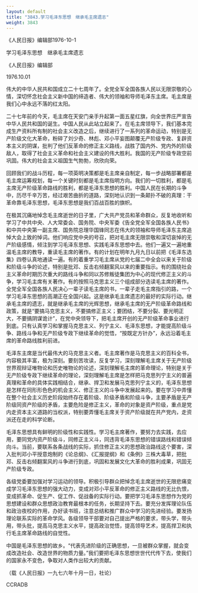 ```yaml
---
layout: default
title: "3843.学习毛泽东思想　继承毛主席遗志"
weight: 3843
---
```


《人民日报》编辑部1976-10-1

学习毛泽东思想　继承毛主席遗志

《人民日报》编辑部

1976.10.01

伟大的中华人民共和国成立二十七周年了。全党全军全国各族人民以无限崇敬的心情，深切怀念社会主义新中国的缔造者、伟大的领袖和导师毛泽东主席。毛主席是我们心中永远不落的红太阳。

二十七年前的今天，毛主席在天安门亲手升起第一面五星红旗，向全世界庄严宣告中华人民共和国的诞生。中国人民从此站立起来了。在毛主席领导下，我们基本完成生产资料所有制的社会主义改造之后，继续进行了一系列的革命运动，特别是无产阶级文化大革命，粉碎了刘少奇、林彪、邓小平妄图颠覆无产阶级专政、复辟资本主义的阴谋，批判了他们反革命的修正主义路线，战胜了国内外、党内外的阶级敌人，取得了社会主义革命和社会主义建设的伟大胜利。我国的无产阶级专政空前巩固。伟大的社会主义祖国生气勃勃，欣欣向荣。

回顾我们的战斗历程，每一项英明决策都是毛主席亲自制定，每一步战略部署都是毛主席运筹规划，每一个关键时刻都是毛主席指明方向。我们的一切胜利，都是毛主席无产阶级革命路线的胜利，都是毛泽东思想的胜利。中国人民在长期的斗争中，历尽千辛万苦，经过艰苦曲折的道路，深刻地认识到一条颠扑不破的真理：干革命靠毛泽东思想，毛泽东思想是我们百战百胜的旗帜。

在极其沉痛地悼念毛主席逝世的日子里，广大共产党员和革命群众，反复地收听和学习了中共中央、人大常委会、国务院、中央军委《告全党全军全国各族人民书》和中共中央第一副主席、国务院总理华国锋同志在伟大的领袖和导师毛泽东主席追悼大会上致的悼词。他们响应党中央的号召，把对毛主席无限崇敬和深切哀悼的无产阶级感情，倾注到学习毛泽东思想、实践毛泽东思想中去。他们一遍又一遍地重温毛主席的教导，重读毛主席的著作。有的计划在明年九月九日以前把《毛泽东选集》四卷认真地通读一遍。有的着重学习毛主席从党的七届二中全会以来关于阶级和阶级斗争的论述，特别是批邓、反击右倾翻案风以来的重要指示。有的围绕社会主义革命时期历次重大的路线斗争和同以苏修叛徒集团为中心的现代修正主义的斗争，学习毛主席有关著作。有的按照马克思主义三个组成部分选读毛主席的著作。全党全军全国各族人民决心一辈子读毛主席的书，一辈子走毛主席指引的路，一个学习毛泽东思想的高潮正在全国兴起。这是继承毛主席遗志的最好的实际行动。继承毛主席的遗志，就是继承毛主席的光辉思想，继承毛主席的无产阶级革命路线和政策，就是“要搞马克思主义，不要搞修正主义；要团结，不要分裂、要光明正大，不要搞阴谋诡计”，在党中央领导下，把毛主席开创的无产阶级革命事业进行到底。只有认真学习和掌握马克思主义、列宁主义、毛泽东思想，才能提高阶级斗争、路线斗争和无产阶级专政下继续革命的觉悟，“按既定方针办”，永远沿着毛主席的革命路线胜利前进。

毛泽东主席是当代最伟大的马克思主义者。毛主席著作是马克思主义的百科全书，内容极其丰富，极为深刻。要刻苦攻读，反复学习，深刻理解毛主席关于无产阶级世界观辩证唯物论和历史唯物论的论述，深刻理解毛主席的革命理论，特别是关于无产阶级专政下继续革命的理论，深刻理解毛主席是怎样把马克思列宁主义的普遍真理和革命的具体实践相结合，继承、捍卫和发展马克思列宁主义的，毛泽东思想是怎样在同形形色色的机会主义、修正主义的斗争中发展起来的。要在学习中弄懂在整个社会主义历史阶段始终存在着阶级、阶级矛盾和阶级斗争，主要矛盾是无产阶级同资产阶级的矛盾，主要危险是修正主义，革命的对象是资产阶级，重点是党内走资本主义道路的当权派，特别要弄懂毛主席关于资产阶级就在共产党内，走资派还在走的科学论断。

毛泽东思想具有鲜明的阶级性和实践性。学习毛主席著作，要努力去实践，去应用，要同党内资产阶级斗，同修正主义斗，同违背毛泽东思想的错误路线和错误倾向斗。当前，要联系各条战线的实际，抓住修正主义的思想政治路线这个要害，深入批判邓小平授意炮制的《论总纲》、《汇报提纲》和《条例》三株大毒草，把批邓、反击右倾翻案风的斗争进行到底，巩固和发展文化大革命的胜利成果，巩固无产阶级专政。

各级党委要加强对学习运动的领导。积极引导群众把悼念毛主席逝世的无限悲痛变成学习毛泽东思想的强大动力，变成对邓小平反革命的修正主义路线的无比仇恨，变成抓革命、促生产、促工作、促战备的实际行动。要把学习毛泽东思想作为党的思想建设和群众思想政治教育最根本的任务，长期坚持下去。要充分发挥理论队伍和政治夜校的作用，办好读书班，注意总结和推广群众中学习的先进经验。要发扬理论联系实际的革命学风。各级领导干部要对自己提出严格的要求，带头学，带头用，带头批，提高马克思主义水平，提高政治觉悟，提高领导艺术，提高捍卫和执行毛主席革命路线的自觉性。

中国是毛泽东思想的故乡。“代表先进阶级的正确思想，一旦被群众掌握，就会变成改造社会、改造世界的物质力量。”我们要把毛泽东思想世世代代传下去，使我们的国家永不变色，争取对人类作出较大的贡献。

（载《人民日报》一九七六年十月一日，社论）

CCRADB

